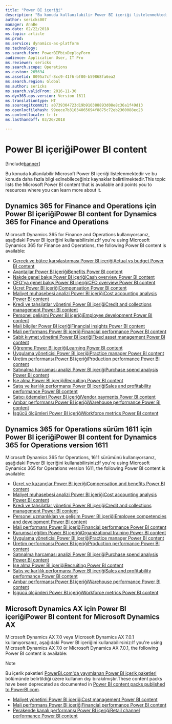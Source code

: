 ```yaml
---
title: "Power BI içeriği"
description: "Bu konuda kullanılabilir Power BI içeriği listelenmektedir ve bu konuda daha fazla bilgi edinebileceğiniz kaynaklar belirtilmektedir."
author: sericks007
manager: AnnBe
ms.date: 02/22/2018
ms.topic: article
ms.prod: 
ms.service: dynamics-ax-platform
ms.technology: 
ms.search.form: PowerBIPbixDeployForm
audience: Application User, IT Pro
ms.reviewer: sericks
ms.search.scope: Operations
ms.custom: 265694
ms.assetid: 0095a7cf-8cc9-41f6-bf00-b59868fa6ea2
ms.search.region: Global
ms.author: sericks
ms.search.validFrom: 2016-11-30
ms.dyn365.ops.version: Version 1611
ms.translationtype: HT
ms.sourcegitcommit: a0739304723d19b910388893d08e8c36a1f49d13
ms.openlocfilehash: 99eece7b31034065694f8875c72eb2360088ec23
ms.contentlocale: tr-tr
ms.lasthandoff: 03/26/2018

---
```


# <a name="power-bi-content"></a><span data-ttu-id="e03a5-103">Power BI içeriği</span><span class="sxs-lookup"><span data-stu-id="e03a5-103">Power BI content</span></span>
[!include[banner](../includes/banner.md)]


<span data-ttu-id="e03a5-104">Bu konuda kullanılabilir Microsoft Power BI içeriği listelenmektedir ve bu konuda daha fazla bilgi edinebileceğiniz kaynaklar belirtilmektedir.</span><span class="sxs-lookup"><span data-stu-id="e03a5-104">This topic lists the Microsoft Power BI content that is available and points you to resources where you can learn more about it.</span></span>

## <a name="power-bi-content-for-dynamics-365-for-finance-and-operations"></a><span data-ttu-id="e03a5-105">Dynamics 365 for Finance and Operations için Power BI içeriği</span><span class="sxs-lookup"><span data-stu-id="e03a5-105">Power BI content for Dynamics 365 for Finance and Operations</span></span>
<span data-ttu-id="e03a5-106">Microsoft Dynamics 365 for Finance and Operations kullanıyorsanız, aşağıdaki Power BI içeriğini kullanabilirsiniz:</span><span class="sxs-lookup"><span data-stu-id="e03a5-106">If you're using Microsoft Dynamics 365 for Finance and Operations, the following Power BI content is available:</span></span>

- [<span data-ttu-id="e03a5-107">Gerçek ve bütçe karşılaştırması Power BI içeriği</span><span class="sxs-lookup"><span data-stu-id="e03a5-107">Actual vs budget Power BI content</span></span>](ledger-budgets-power-bi.md)
- [<span data-ttu-id="e03a5-108">Avantajlar Power BI içeriği</span><span class="sxs-lookup"><span data-stu-id="e03a5-108">Benefits Power BI content</span></span>](benefits-power-bi.md)
- [<span data-ttu-id="e03a5-109">Nakde genel bakış Power BI içeriği</span><span class="sxs-lookup"><span data-stu-id="e03a5-109">Cash overview Power BI content</span></span>](../../financials/cash-bank-management/Cash-Overview-Power-BI-content.md)
- [<span data-ttu-id="e03a5-110">CFO'ya genel bakış Power BI içeriği</span><span class="sxs-lookup"><span data-stu-id="e03a5-110">CFO overview Power BI content</span></span>](CFO-power-bi.md)
- [<span data-ttu-id="e03a5-111">Ücret Power BI içeriği</span><span class="sxs-lookup"><span data-stu-id="e03a5-111">Compensation Power BI content</span></span>](compensation-power-bi.md)
- [<span data-ttu-id="e03a5-112">Maliyet muhasebesi analizi Power BI içeriği</span><span class="sxs-lookup"><span data-stu-id="e03a5-112">Cost accounting analysis Power BI content</span></span>](cost-accounting-analysis-content-pack.md) 
- [<span data-ttu-id="e03a5-113">Kredi ve tahsilatlar yönetimi Power BI içeriği</span><span class="sxs-lookup"><span data-stu-id="e03a5-113">Credit and collections management Power BI content</span></span>](../../financials/accounts-receivable/credit-collections-power-bi.md)
- [<span data-ttu-id="e03a5-114">Personel gelişimi Power BI içeriği</span><span class="sxs-lookup"><span data-stu-id="e03a5-114">Employee development Power BI content</span></span>](employee-development-PBI.md) 
- [<span data-ttu-id="e03a5-115">Mali bilgiler Power BI içeriği</span><span class="sxs-lookup"><span data-stu-id="e03a5-115">Financial insights Power BI content</span></span>](financial-insights.md)
- [<span data-ttu-id="e03a5-116">Mali performans Power BI içeriği</span><span class="sxs-lookup"><span data-stu-id="e03a5-116">Financial performance Power BI content</span></span>](financial-performance-power-bi-content-pack.md)
- [<span data-ttu-id="e03a5-117">Sabit kıymet yönetimi Power BI içeriği</span><span class="sxs-lookup"><span data-stu-id="e03a5-117">Fixed asset management Power BI content</span></span>](../../financials/fixed-assets/Fixed-asset-management-workspace.md)
- [<span data-ttu-id="e03a5-118">Öğrenme Power BI içeriği</span><span class="sxs-lookup"><span data-stu-id="e03a5-118">Learning Power BI content</span></span>](learning-power-bi.md)
- [<span data-ttu-id="e03a5-119">Uygulama yöneticisi Power BI içeriği</span><span class="sxs-lookup"><span data-stu-id="e03a5-119">Practice manager Power BI content</span></span>](practice-manager-power-bi.md)
- [<span data-ttu-id="e03a5-120">Üretim performansı Power BI içeriği</span><span class="sxs-lookup"><span data-stu-id="e03a5-120">Production performance Power BI content</span></span>](production-performance-power-bi.md)
- [<span data-ttu-id="e03a5-121">Satınalma harcaması analizi Power BI içeriği</span><span class="sxs-lookup"><span data-stu-id="e03a5-121">Purchase spend analysis Power BI content</span></span>](purchase-content-pack-for-power-bi.md) 
- [<span data-ttu-id="e03a5-122">İşe alma Power BI içeriği</span><span class="sxs-lookup"><span data-stu-id="e03a5-122">Recruiting Power BI content</span></span>](recruiting-analysis-power-bi-content-pack.md) 
- [<span data-ttu-id="e03a5-123">Satış ve karlılık performansı Power BI içeriği</span><span class="sxs-lookup"><span data-stu-id="e03a5-123">Sales and profitability performance Power BI content</span></span>](sales-profitability-performance-content-pack.md)
- [<span data-ttu-id="e03a5-124">Satıcı ödemeleri Power BI içeriği</span><span class="sxs-lookup"><span data-stu-id="e03a5-124">Vendor payments Power BI content</span></span>](../../financials/accounts-payable/Vendor-payments-workspace.md)
- [<span data-ttu-id="e03a5-125">Ambar performansı Power BI içeriği</span><span class="sxs-lookup"><span data-stu-id="e03a5-125">Warehouse performance Power BI content</span></span>](warehouse-power-bi-content.md)
- [<span data-ttu-id="e03a5-126">İşgücü ölçümleri Power BI içeriği</span><span class="sxs-lookup"><span data-stu-id="e03a5-126">Workforce metrics Power BI content</span></span>](workforce-analysis-power-bi-content-pack.md)  

## <a name="power-bi-content-for-dynamics-365-for-operations-version-1611"></a><span data-ttu-id="e03a5-127">Dynamics 365 for Operations sürüm 1611 için Power BI içeriği</span><span class="sxs-lookup"><span data-stu-id="e03a5-127">Power BI content for Dynamics 365 for Operations version 1611</span></span>
<span data-ttu-id="e03a5-128">Microsoft Dynamics 365 for Operations, 1611 sürümünü kullanıyorsanız, aşağıdaki Power BI içeriğini kullanabilirsiniz:</span><span class="sxs-lookup"><span data-stu-id="e03a5-128">If you're using Microsoft Dynamics 365 for Operations version 1611, the following Power BI content is available:</span></span>

- [<span data-ttu-id="e03a5-129">Ücret ve kazançlar Power BI içeriği</span><span class="sxs-lookup"><span data-stu-id="e03a5-129">Compensation and benefits Power BI content</span></span>](compensation-and-benefits-analysis-power-bi-content-pack.md)   
- [<span data-ttu-id="e03a5-130">Maliyet muhasebesi analizi Power BI içeriği</span><span class="sxs-lookup"><span data-stu-id="e03a5-130">Cost accounting analysis Power BI content</span></span>](cost-accounting-analysis-content-pack.md) 
- [<span data-ttu-id="e03a5-131">Kredi ve tahsilatlar yönetimi Power BI içeriği</span><span class="sxs-lookup"><span data-stu-id="e03a5-131">Credit and collections management Power BI content</span></span>](../../financials/accounts-receivable/credit-collections-power-bi.md)
- [<span data-ttu-id="e03a5-132">Personel uzmanlıkları ve gelişim Power BI içeriği</span><span class="sxs-lookup"><span data-stu-id="e03a5-132">Employee competencies and development Power BI content</span></span>](employee-competencies-and-development-analysis-power-bi-content-pack.md) 
- [<span data-ttu-id="e03a5-133">Mali performans Power BI içeriği</span><span class="sxs-lookup"><span data-stu-id="e03a5-133">Financial performance Power BI content</span></span>](financial-performance-power-bi-content-pack.md)
- [<span data-ttu-id="e03a5-134">Kurumsal eğitim Power BI içeriği</span><span class="sxs-lookup"><span data-stu-id="e03a5-134">Organizational training Power BI content</span></span>](organizational-training-analysis-power-bi-content-pack.md) 
- [<span data-ttu-id="e03a5-135">Uygulama yöneticisi Power BI içeriği</span><span class="sxs-lookup"><span data-stu-id="e03a5-135">Practice manager Power BI content</span></span>](practice-manager-power-bi.md)
- [<span data-ttu-id="e03a5-136">Üretim performansı Power BI içeriği</span><span class="sxs-lookup"><span data-stu-id="e03a5-136">Production performance Power BI content</span></span>](production-performance-power-bi.md)
- [<span data-ttu-id="e03a5-137">Satınalma harcaması analizi Power BI içeriği</span><span class="sxs-lookup"><span data-stu-id="e03a5-137">Purchase spend analysis Power BI content</span></span>](purchase-content-pack-for-power-bi.md) 
- [<span data-ttu-id="e03a5-138">İşe alma Power BI içeriği</span><span class="sxs-lookup"><span data-stu-id="e03a5-138">Recruiting Power BI content</span></span>](recruiting-analysis-power-bi-content-pack.md) 
- [<span data-ttu-id="e03a5-139">Satış ve karlılık performansı Power BI içeriği</span><span class="sxs-lookup"><span data-stu-id="e03a5-139">Sales and profitability performance Power BI content</span></span>](sales-profitability-performance-content-pack.md)
- [<span data-ttu-id="e03a5-140">Ambar performansı Power BI içeriği</span><span class="sxs-lookup"><span data-stu-id="e03a5-140">Warehouse performance Power BI content</span></span>](warehouse-power-bi-content.md)
- [<span data-ttu-id="e03a5-141">İşgücü ölçümleri Power BI içeriği</span><span class="sxs-lookup"><span data-stu-id="e03a5-141">Workforce metrics Power BI content</span></span>](workforce-analysis-power-bi-content-pack.md)  

## <a name="power-bi-content-for-microsoft-dynamics-ax"></a><span data-ttu-id="e03a5-142">Microsoft Dynamics AX için Power BI içeriği</span><span class="sxs-lookup"><span data-stu-id="e03a5-142">Power BI content for Microsoft Dynamics AX</span></span>
<span data-ttu-id="e03a5-143">Microsoft Dynamics AX 7.0 veya Microsoft Dynamics AX 7.0.1 kullanıyorsanız, aşağıdaki Power BI içeriğini kullanabilirsiniz:</span><span class="sxs-lookup"><span data-stu-id="e03a5-143">If you're using Microsoft Dynamics AX 7.0 or Microsoft Dynamics AX 7.0.1, the following Power BI content is available:</span></span>

> [!Note]
> <span data-ttu-id="e03a5-144">Bu içerik paketleri [PowerBI.com'da yayımlanan Power BI içerik paketleri](https://docs.microsoft.com/en-us/dynamics365/unified-operations/dev-itpro/migration-upgrade/deprecated-features#power-bi-content-packs-published-to-powerbicom) bölümünde belirtildiği üzere kullanım dışı bırakılmıştır.</span><span class="sxs-lookup"><span data-stu-id="e03a5-144">These content packs have been deprecated as documented in [Power BI content packs published to PowerBI.com](https://docs.microsoft.com/en-us/dynamics365/unified-operations/dev-itpro/migration-upgrade/deprecated-features#power-bi-content-packs-published-to-powerbicom).</span></span>

- [<span data-ttu-id="e03a5-145">Maliyet yönetimi Power BI içeriği</span><span class="sxs-lookup"><span data-stu-id="e03a5-145">Cost management Power BI content</span></span>](cost-management-content-pack.md)    
- [<span data-ttu-id="e03a5-146">Mali performans Power BI içeriği</span><span class="sxs-lookup"><span data-stu-id="e03a5-146">Financial performance Power BI content</span></span>](financial-performance-power-bi-content-pack.md)
- [<span data-ttu-id="e03a5-147">Perakende kanalı performansı Power BI içeriği</span><span class="sxs-lookup"><span data-stu-id="e03a5-147">Retail channel performance Power BI content</span></span>](retail-channel-performance-dashboard-power-bi-data.md) 



